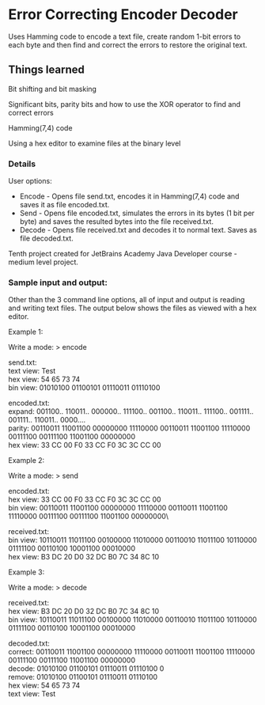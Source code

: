 # Error Correcting Encoder Decoder

Uses Hamming code to encode a text file, create random 1-bit errors to each byte and then find and correct the errors to restore the original text.

## Things learned 

Bit shifting and bit masking

Significant bits, parity bits and how to use the XOR operator to find and correct errors

Hamming(7,4) code

Using a hex editor to examine files at the binary level

### Details

User options:

* Encode - Opens file send.txt, encodes it in Hamming(7,4) code and saves it as file encoded.txt.
* Send - Opens file encoded.txt, simulates the errors in its bytes (1 bit per byte) and saves the resulted bytes into the file received.txt.
* Decode - Opens file received.txt and decodes it to normal text. Saves as file decoded.txt.

Tenth project created for JetBrains Academy Java Developer course - medium level project.

### Sample input and output:

Other than the 3 command line options, all of input and output is reading and writing text files. The output below shows the files as viewed with a hex editor.

Example 1:

Write a mode: \> encode

send.txt:\
text view: Test\
hex view: 54 65 73 74\
bin view: 01010100 01100101 01110011 01110100

encoded.txt:\
expand: 001100.. 110011.. 000000.. 111100.. 001100.. 110011.. 111100.. 001111.. 001111.. 110011.. 0000....\
parity: 00110011 11001100 00000000 11110000 00110011 11001100 11110000 00111100 00111100 11001100 00000000\
hex view: 33 CC 00 F0 33 CC F0 3C 3C CC 00

Example 2:

Write a mode: \> send

encoded.txt:\
hex view: 33 CC 00 F0 33 CC F0 3C 3C CC 00\
bin view: 00110011 11001100 00000000 11110000 00110011 11001100 11110000 00111100 00111100 11001100 00000000\

received.txt:\
bin view: 10110011 11011100 00100000 11010000 00110010 11011100 10110000 01111100 00110100 10001100 00010000\
hex view: B3 DC 20 D0 32 DC B0 7C 34 8C 10

Example 3:

Write a mode: \> decode

received.txt:\
hex view: B3 DC 20 D0 32 DC B0 7C 34 8C 10\
bin view: 10110011 11011100 00100000 11010000 00110010 11011100 10110000 01111100 00110100 10001100 00010000

decoded.txt:\
correct: 00110011 11001100 00000000 11110000 00110011 11001100 11110000 00111100 00111100 11001100 00000000\
decode: 01010100 01100101 01110011 01110100 0\
remove: 01010100 01100101 01110011 01110100\
hex view: 54 65 73 74\
text view: Test
